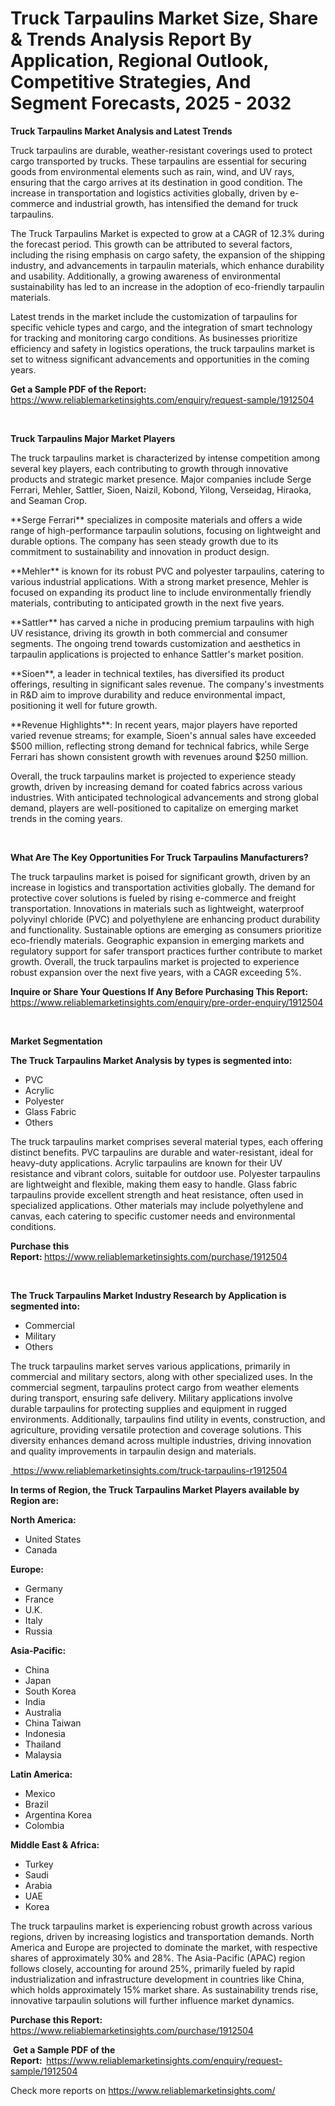 <p><h1>Truck Tarpaulins Market Size, Share & Trends Analysis Report By Application, Regional Outlook, Competitive Strategies, And Segment Forecasts, 2025 - 2032</h1></p><p><strong>Truck Tarpaulins Market Analysis and Latest Trends</strong></p>
<p><p>Truck tarpaulins are durable, weather-resistant coverings used to protect cargo transported by trucks. These tarpaulins are essential for securing goods from environmental elements such as rain, wind, and UV rays, ensuring that the cargo arrives at its destination in good condition. The increase in transportation and logistics activities globally, driven by e-commerce and industrial growth, has intensified the demand for truck tarpaulins.</p><p>The Truck Tarpaulins Market is expected to grow at a CAGR of 12.3% during the forecast period. This growth can be attributed to several factors, including the rising emphasis on cargo safety, the expansion of the shipping industry, and advancements in tarpaulin materials, which enhance durability and usability. Additionally, a growing awareness of environmental sustainability has led to an increase in the adoption of eco-friendly tarpaulin materials.</p><p>Latest trends in the market include the customization of tarpaulins for specific vehicle types and cargo, and the integration of smart technology for tracking and monitoring cargo conditions. As businesses prioritize efficiency and safety in logistics operations, the truck tarpaulins market is set to witness significant advancements and opportunities in the coming years.</p></p>
<p><strong>Get a Sample PDF of the Report:&nbsp;</strong> <a href="https://www.reliablemarketinsights.com/enquiry/request-sample/1912504?utm_campaign=3184&utm_medium=2&utm_source=Github&utm_content=ia&utm_term=02042025&utm_id=truck-tarpaulins">https://www.reliablemarketinsights.com/enquiry/request-sample/1912504</a></p>
<p>&nbsp;</p>
<p><strong>Truck Tarpaulins Major Market Players</strong></p>
<p><p>The truck tarpaulins market is characterized by intense competition among several key players, each contributing to growth through innovative products and strategic market presence. Major companies include Serge Ferrari, Mehler, Sattler, Sioen, Naizil, Kobond, Yilong, Verseidag, Hiraoka, and Seaman Crop.</p><p>**Serge Ferrari** specializes in composite materials and offers a wide range of high-performance tarpaulin solutions, focusing on lightweight and durable options. The company has seen steady growth due to its commitment to sustainability and innovation in product design.</p><p>**Mehler** is known for its robust PVC and polyester tarpaulins, catering to various industrial applications. With a strong market presence, Mehler is focused on expanding its product line to include environmentally friendly materials, contributing to anticipated growth in the next five years.</p><p>**Sattler** has carved a niche in producing premium tarpaulins with high UV resistance, driving its growth in both commercial and consumer segments. The ongoing trend towards customization and aesthetics in tarpaulin applications is projected to enhance Sattler's market position.</p><p>**Sioen**, a leader in technical textiles, has diversified its product offerings, resulting in significant sales revenue. The company's investments in R&D aim to improve durability and reduce environmental impact, positioning it well for future growth. </p><p>**Revenue Highlights**: In recent years, major players have reported varied revenue streams; for example, Sioen's annual sales have exceeded $500 million, reflecting strong demand for technical fabrics, while Serge Ferrari has shown consistent growth with revenues around $250 million. </p><p>Overall, the truck tarpaulins market is projected to experience steady growth, driven by increasing demand for coated fabrics across various industries. With anticipated technological advancements and strong global demand, players are well-positioned to capitalize on emerging market trends in the coming years.</p></p>
<p>&nbsp;</p>
<p><strong>What Are The Key Opportunities For Truck Tarpaulins Manufacturers?</strong></p>
<p><p>The truck tarpaulins market is poised for significant growth, driven by an increase in logistics and transportation activities globally. The demand for protective cover solutions is fueled by rising e-commerce and freight transportation. Innovations in materials such as lightweight, waterproof polyvinyl chloride (PVC) and polyethylene are enhancing product durability and functionality. Sustainable options are emerging as consumers prioritize eco-friendly materials. Geographic expansion in emerging markets and regulatory support for safer transport practices further contribute to market growth. Overall, the truck tarpaulins market is projected to experience robust expansion over the next five years, with a CAGR exceeding 5%.</p></p>
<p><strong>Inquire or Share Your Questions If Any Before Purchasing This Report:</strong> <a href="https://www.reliablemarketinsights.com/enquiry/pre-order-enquiry/1912504?utm_campaign=3184&utm_medium=2&utm_source=Github&utm_content=ia&utm_term=02042025&utm_id=truck-tarpaulins">https://www.reliablemarketinsights.com/enquiry/pre-order-enquiry/1912504</a></p>
<p>&nbsp;</p>
<p><strong>Market Segmentation</strong></p>
<p><strong>The Truck Tarpaulins Market Analysis by types is segmented into:</strong></p>
<p><ul><li>PVC</li><li>Acrylic</li><li>Polyester</li><li>Glass Fabric</li><li>Others</li></ul></p>
<p><p>The truck tarpaulins market comprises several material types, each offering distinct benefits. PVC tarpaulins are durable and water-resistant, ideal for heavy-duty applications. Acrylic tarpaulins are known for their UV resistance and vibrant colors, suitable for outdoor use. Polyester tarpaulins are lightweight and flexible, making them easy to handle. Glass fabric tarpaulins provide excellent strength and heat resistance, often used in specialized applications. Other materials may include polyethylene and canvas, each catering to specific customer needs and environmental conditions.</p></p>
<p><strong>Purchase this Report:&nbsp;</strong><a href="https://www.reliablemarketinsights.com/purchase/1912504?utm_campaign=3184&utm_medium=2&utm_source=Github&utm_content=ia&utm_term=02042025&utm_id=truck-tarpaulins">https://www.reliablemarketinsights.com/purchase/1912504</a></p>
<p>&nbsp;</p>
<p><strong>The Truck Tarpaulins Market Industry Research by Application is segmented into:</strong></p>
<p><ul><li>Commercial</li><li>Military</li><li>Others</li></ul></p>
<p><p>The truck tarpaulins market serves various applications, primarily in commercial and military sectors, along with other specialized uses. In the commercial segment, tarpaulins protect cargo from weather elements during transport, ensuring safe delivery. Military applications involve durable tarpaulins for protecting supplies and equipment in rugged environments. Additionally, tarpaulins find utility in events, construction, and agriculture, providing versatile protection and coverage solutions. This diversity enhances demand across multiple industries, driving innovation and quality improvements in tarpaulin design and materials.</p></p>
<p><a href="https://www.reliablemarketinsights.com/truck-tarpaulins-r1912504?utm_campaign=3184&utm_medium=2&utm_source=Github&utm_content=ia&utm_term=02042025&utm_id=truck-tarpaulins">&nbsp;https://www.reliablemarketinsights.com/truck-tarpaulins-r1912504</a></p>
<p><strong>In terms of Region, the Truck Tarpaulins Market Players available by Region are:</strong></p>
<p>
    <p> <strong> North America: </strong>
        <ul>
            <li>United States</li>
            <li>Canada</li>
        </ul>
        </p> 
    <p> <strong> Europe: </strong>
        <ul>
            <li>Germany</li>
            <li>France</li>
            <li>U.K.</li>
            <li>Italy</li>
            <li>Russia</li>
        </ul>
        </p> 
    <p> <strong> Asia-Pacific: </strong>
        <ul>
            <li>China</li>
            <li>Japan</li>
            <li>South Korea</li>
            <li>India</li>
            <li>Australia</li>
            <li>China Taiwan</li>
            <li>Indonesia</li>
            <li>Thailand</li>
            <li>Malaysia</li>
        </ul>
        </p> 
    <p> <strong> Latin America: </strong>
        <ul>
            <li>Mexico</li>
            <li>Brazil</li>
            <li>Argentina Korea</li>
            <li>Colombia</li>
        </ul>
        </p> 
    <p> <strong> Middle East & Africa: </strong>
        <ul>
            <li>Turkey</li>
            <li>Saudi</li>
            <li>Arabia</li>
            <li>UAE</li>
            <li>Korea</li>
        </ul>
    </p>
    </p>
<p><p>The truck tarpaulins market is experiencing robust growth across various regions, driven by increasing logistics and transportation demands. North America and Europe are projected to dominate the market, with respective shares of approximately 30% and 28%. The Asia-Pacific (APAC) region follows closely, accounting for around 25%, primarily fueled by rapid industrialization and infrastructure development in countries like China, which holds approximately 15% market share. As sustainability trends rise, innovative tarpaulin solutions will further influence market dynamics.</p></p>
<p><strong>Purchase this Report: </strong><a href="https://www.reliablemarketinsights.com/purchase/1912504?utm_campaign=3184&utm_medium=2&utm_source=Github&utm_content=ia&utm_term=02042025&utm_id=truck-tarpaulins">https://www.reliablemarketinsights.com/purchase/1912504</a></p>
<p>&nbsp;<strong>Get a Sample PDF of the Report:&nbsp;&nbsp;</strong><a href="https://www.reliablemarketinsights.com/enquiry/request-sample/1912504?utm_campaign=3184&utm_medium=2&utm_source=Github&utm_content=ia&utm_term=02042025&utm_id=truck-tarpaulins">https://www.reliablemarketinsights.com/enquiry/request-sample/1912504</a></p>
<p><strong></strong></p>
<p>Check more reports on <a href="https://www.reliablemarketinsights.com/?utm_campaign=3184&utm_medium=2&utm_source=Github&utm_content=ia&utm_term=02042025&utm_id=truck-tarpaulins">https://www.reliablemarketinsights.com/</a></p>